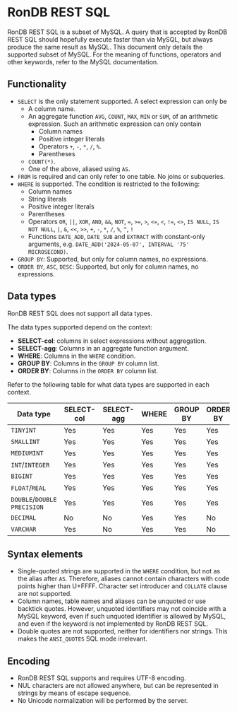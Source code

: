 # RonDB REST SQL

RonDB REST SQL is a subset of MySQL.
A query that is accepted by RonDB REST SQL should hopefully execute faster than via MySQL, but always produce the same result as MySQL.
This document only details the supported subset of MySQL.
For the meaning of functions, operators and other keywords, refer to the MySQL documentation.

## Functionality

- `SELECT` is the only statement supported. A select expression can only be
  - A column name.
  - An aggregate function `AVG`, `COUNT`, `MAX`, `MIN` or `SUM`, of an arithmetic expression. Such an arithmetic expression can only contain
    - Column names
    - Positive integer literals
    - Operators `+`, `-`, `*`, `/`, `%`.
    - Parentheses
  - `COUNT(*)`.
  - One of the above, aliased using `AS`.
- `FROM` is required and can only refer to one table. No joins or subqueries.
- `WHERE` is supported. The condition is restricted to the following:
  - Column names
  - String literals
  - Positive integer literals
  - Parentheses
  - Operators `OR`, `||`, `XOR`, `AND`, `&&`, `NOT`, `=`, `>=`, `>`, `<=`, `<`, `!=`, `<>`, `IS NULL`, `IS NOT NULL`, `|`, `&`, `<<`, `>>`, `+`, `-`, `*`, `/`, `%`, `^`, `!`
  - Functions `DATE_ADD`, `DATE_SUB` and `EXTRACT` with constant-only arguments, e.g. `DATE_ADD('2024-05-07', INTERVAL '75' MICROSECOND)`.
- `GROUP BY`: Supported, but only for column names, no expressions.
- `ORDER BY`, `ASC`, `DESC`: Supported, but only for column names, no expressions.

## Data types

RonDB REST SQL does not support all data types.

The data types supported depend on the context:
- **SELECT-col**: columns in select expressions without aggregation.
- **SELECT-agg**: Columns in an aggregate function argument.
- **WHERE**: Columns in the `WHERE` condition.
- **GROUP BY**: Columns in the `GROUP BY` column list.
- **ORDER BY**: Columns in the `ORDER BY` column list.

Refer to the following table for what data types are supported in each context.

| Data type                   | **SELECT-col** | **SELECT-agg** | **WHERE** | **GROUP BY** | **ORDER BY** |
| --------------------------- | -------------- | -------------- | --------- | ------------ | ------------ |
| `TINYINT`                   | Yes            | Yes            | Yes       | Yes          | Yes          |
| `SMALLINT`                  | Yes            | Yes            | Yes       | Yes          | Yes          |
| `MEDIUMINT`                 | Yes            | Yes            | Yes       | Yes          | Yes          |
| `INT`/`INTEGER`             | Yes            | Yes            | Yes       | Yes          | Yes          |
| `BIGINT`                    | Yes            | Yes            | Yes       | Yes          | Yes          |
| `FLOAT`/`REAL`              | Yes            | Yes            | Yes       | Yes          | Yes          |
| `DOUBLE`/`DOUBLE PRECISION` | Yes            | Yes            | Yes       | Yes          | Yes          |
| `DECIMAL`                   | No             | No             | Yes       | Yes          | No           |
| `VARCHAR`                   | Yes            | No             | Yes       | Yes          | No           |

## Syntax elements

- Single-quoted strings are supported in the `WHERE` condition, but not as the alias after `AS`.
  Therefore, aliases cannot contain characters with code points higher than U+FFFF.
  Character set introducer and `COLLATE` clause are not supported.
- Column names, table names and aliases can be unquoted or use backtick quotes.
  However, unquoted identifiers may not coincide with a MySQL keyword, even if such unquoted identifier is allowed by MySQL, and even if the keyword is not implemented by RonDB REST SQL.
- Double quotes are not supported, neither for identifiers nor strings.
  This makes the `ANSI_QUOTES` SQL mode irrelevant.

## Encoding

- RonDB REST SQL supports and requires UTF-8 encoding.
- NUL characters are not allowed anywhere, but can be represented in strings by means of escape sequence.
- No Unicode normalization will be performed by the server.
